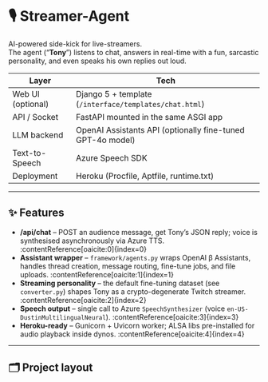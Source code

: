 # 🎙️ Streamer-Agent

AI-powered side-kick for live-streamers.  
The agent (“**Tony**”) listens to chat, answers in real-time with a fun, sarcastic personality, and even speaks his own replies out loud.

| Layer | Tech |
|-------|------|
| Web UI (optional) | Django 5 + template (`/interface/templates/chat.html`) |
| API / Socket | FastAPI mounted in the same ASGI app |
| LLM backend | OpenAI Assistants API (optionally fine-tuned GPT-4o model) |
| Text-to-Speech | Azure Speech SDK |
| Deployment | Heroku (Procfile, Aptfile, runtime.txt) |

---

## ✨ Features

* **/api/chat** – POST an audience message, get Tony’s JSON reply; voice is synthesised asynchronously via Azure TTS. :contentReference[oaicite:0]{index=0}  
* **Assistant wrapper** – `framework/agents.py` wraps OpenAI β Assistants, handles thread creation, message routing, fine-tune jobs, and file uploads. :contentReference[oaicite:1]{index=1}  
* **Streaming personality** – the default fine-tuning dataset (see `converter.py`) shapes Tony as a crypto-degenerate Twitch streamer. :contentReference[oaicite:2]{index=2}  
* **Speech output** – single call to Azure `SpeechSynthesizer` (voice `en-US-DustinMultilingualNeural`). :contentReference[oaicite:3]{index=3}  
* **Heroku-ready** – Gunicorn + Uvicorn worker; ALSA libs pre-installed for audio playback inside dynos. :contentReference[oaicite:4]{index=4}  

---

## 🗂️ Project layout

